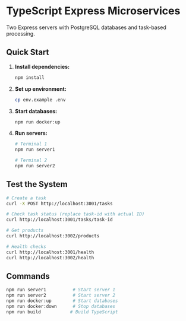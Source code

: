 # TypeScript Express Microservices

Two Express servers with PostgreSQL databases and task-based processing.

## Quick Start

1. **Install dependencies:**
   ```bash
   npm install
   ```

2. **Set up environment:**
   ```bash
   cp env.example .env
   ```

3. **Start databases:**
   ```bash
   npm run docker:up
   ```

4. **Run servers:**
   ```bash
   # Terminal 1
   npm run server1
   
   # Terminal 2
   npm run server2
   ```

## Test the System

```bash
# Create a task
curl -X POST http://localhost:3001/tasks

# Check task status (replace task-id with actual ID)
curl http://localhost:3001/tasks/task-id

# Get products
curl http://localhost:3002/products

# Health checks
curl http://localhost:3001/health
curl http://localhost:3002/health
```

## Commands

```bash
npm run server1          # Start server 1
npm run server2          # Start server 2
npm run docker:up        # Start databases
npm run docker:down      # Stop databases
npm run build           # Build TypeScript
```